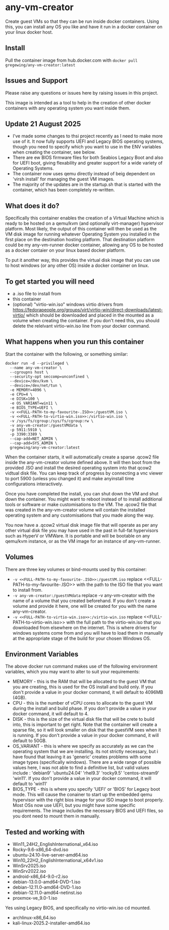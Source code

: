 # any-vm-creator

Create guest VMs so that they can be run inside docker containers.  Using this, you can install any OS you like and have it run in a docker container on your linux docker host.

## Install

Pull the container image from hub.docker.com with ````docker pull gregewing/any-vm-creator:latest````

## Issues and Support

Please raise any questions or issues here by raising issues in this project.

This image is intended as a tool to help in the creation of other docker containers with any operating system you want inside them.  

## Update 21 August 2025

- I've made some changes to thsi project recently as I need to make more use of it.  It now fully supports UEFI and Legacy BIOS operating systems, though you need to specify which you want to use in the ENV variables when creating the container, see below.
- There are ew BIOS firmware files for both Seabios Legacy Boot and also for UEFI boot, giving flexability and greater support for a wide variety of Operating Systems.
- The container now uses qemu directly instead of beig dependent on 'virsh install' for managing the guest VM images.
- The majority of the updates are in the startup.sh that is started with the container, which has been completely re-written.

## What does it do?

Specifically this container enables the creation of a Virtual Machine which is ready to be hosted on a qemu/kvm (and optionally virt-manager) hypervisor platform.  Most likely, the output of this container will then be used as the VM disk image for running whatever Operating System you installed in the first place on the destination hosting platform.  That destination platform could be my any-vm-runner docker container, allowing any OS to be hosted as a docker contaier on your linux based docker platform.

To put it another way, this provides the virtual disk image that you can use to host windows (or any other OS) inside a docker container on linux.

## To get started you will need

- a .iso file to install from 
- this container
- (optional) "virtio-win.iso" windows virtio drivers from <a href="https://fedorapeople.org/groups/virt/virtio-win/direct-downloads/latest-virtio/">https://fedorapeople.org/groups/virt/virtio-win/direct-downloads/latest-virtio/</a> which should be downloaded and placed in the mounted as a volume when creating the container. If you don't need this, you should delete the relelvant virtio-win.iso line from your docker command.

## What happens when you run this container

Start the container with the following, or something similar:
````
docker run -d --privileged \
  --name any-vm-creator \
  --cgroupns host \
  --security-opt seccomp=unconfined \
  --device=/dev/kvm \
  --device=/dev/net/tun \
  -e MEMORY=4096 \
  -e CPU=4 \
  -e DISK=100 \
  -e OS_VARIANT=win11 \
  -e BIOS_TYPE=UEFI \
  -v <<FULL-PATH-to-my-favourite-.ISO>>:/guestVM.iso \
  -v <<FULL-PATH-to-virtio-win.iso>>:/virtio-win.iso \
  -v /sys/fs/cgroup:/sys/fs/cgroup:rw \
  -v any-vm-creator:/guestVMdata \
  -p 5911:5910 \
  -p 3390:3389 \
  --cap-add=NET_ADMIN \
  --cap-add=SYS_ADMIN \
  gregewing/any-vm-creator:latest

````

When the container starts, it will automatically create a sparse .qcow2 file inside the any-vm-creator volume defined above.  It will then boot from the provided .ISO and install the desired operating system into that qcow2 vidtual disk file.  You can keep track of progress by connecting a vnc viewer to port 5900 (unless you changed it) and make anyinstall time configurations interactively.

Once you have completed the install, you can shut down the VM and shut down the container. You might want to reboot instead of to install additional tools or software or make customisations to the VM. The .qcow2 file that was created in the any-vm-creator volume will contain the installed operating system and any customisations that you made along the way.    

You now have a .qcow2 virtual disk image file that will operate as per any other virtual disk file you may have used in the past in full-fat hypervisors such as HyperV or VMWare.  It is portable and will be bootable on any qemu/kvm instance, or as the VM image for an instance of any-vm-runner.  

## Volumes

There are three key volumes or bind-mounts used by this container:
 - ```-v <<FULL-PATH-to-my-favourite-.ISO>>:/guestVM.iso```  replace <<FULL-PATH-to-my-favourite-.ISO>> with the path to the ISO file that you want to install from.
 - ```-v any-vm-creator:/guestVMdata```  replace -v any-vm-creator with the name of a volume that you created beforehand.  If you don't create a volume and provide it here, one will be created for you with the name any-vm-creator.
 - ```-v <<FULL-PATH-to-virtio-win.iso>>:/virtio-win.iso```  replace <<FULL-PATH-to-virtio-win.iso>> with the full path to the virtio-win.iso that you downloaded from elsewhere on the internet. This is where drivers for windows systems come from and you will have to load them in manually at the appropriate stage of the build for your chosen Windows OS.

## Environment Variables

The above docker run command makes use of the following environment variables, which you may want to alter to suit your requirements:
- MEMORY - this is the RAM that will be allocated to the guest VM that you are creating, this is used for the OS install and build only. If you don't provide a value in your docker command, it will default to 4096MB (4GB).
- CPU - this is the number of vCPU cores to allocate to the guest VM during the install and build phase. If you don't provide a value in your docker command, it will default to 4.
- DISK - this is the size of the virtual disk file that will be crete to build into, this is important to get right. Note that the container will create a sparse file, so it will look smaller on disk that the guestVM sees when it is running. If you don't provide a value in your docker command, it will default to 50GB.
- OS_VARIANT - this is where we specify as accurately as we can the operating system that we are installing.  its not strictly necessary, but i have found that leaving it as 'generic' creates problems with some image types (specifically windows).  There are a wide range of possible values here, I was not able to find a definitive list, but valid values include : 'debian9' 'ubuntu24.04' 'rhel9.3' 'rocky9.5' 'centos-stream9' 'win11'.   If you don't provide a value in your docker command, it will default to 'win11'
- BIOS_TYPE - this is where you specify 'UEFI' or 'BIOS' for Legacy boot mode.  This will cause the conainer to start up the embedded qemu hypervisor with the right bios image for your ISO image to boot properly.  Most OSs now use UEFI, but you might have some specific requirements.  The image includes the necessary BIOS and UEFI files, so you dont need to mount them in manually.

## Tested and working with

- Win11_24H2_EnglishInternational_x64.iso
- Rocky-9.6-x86_64-dvd.iso
- ubuntu-24.10-live-server-amd64.iso
- Win10_22H2_EnglishInternational_x64v1.iso
- WinSrv2025.iso
- WinSrv2022.iso
- android-x86_64-9.0-r2.iso
- debian-13.0.0-amd64-DVD-1.iso
- debian-12.11.0-amd64-DVD-1.iso
- debian-12.11.0-amd64-netinst.iso
- proxmox-ve_9.0-1.iso

Yes using Legacy BIOS, and specifically no virtio-win.iso cd mounted.
- archlinux-x86_64.iso
- kali-linux-2025.2-installer-amd64.iso
